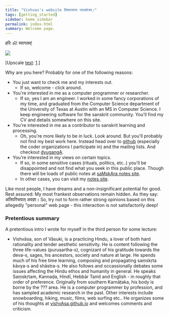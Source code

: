 ```yaml
---
title: "Vishvas's website विश्वासस्य जालक्षेत्रम्।"
tags: [getting_started]
sidebar: home_sidebar
permalink: index.html
summary: Welcome page.
---
```


हरिः ॐ! स्वागतम्!

[![](http://i.imgur.com/qnW6VIL.png)](http://i.imgur.com/qnW6VIL.png)

\[Upscale [test](http://waifu2x.udp.jp/): [1](http://i.imgur.com/qnW6VIL.png).\]



Why are you here? Probably for one of the following reasons:

- You just want to check me and my interests out.
  - If so, welcome - click around.
- You're interested in me as a computer programmer or researcher.
  - If so, yes I am an engineer. I worked in some fancy corporations of my time, and graduated from the Computer Science department of the University of Texas at Austin with an MS in Computer Science. I keep engineering software for the sanskrit community. You'll find my CV and details somewhere on this site.
- You're interested in me as a contributor to sanskrit learning and processing.
  - Oh, you're more likely to be in luck. Look around. But you'll probably not find my best work here. Instead head over to [github](https://github.com/vvasuki) (especially the coder organizations I participate in) and the mailing lists. And checkout [dyugangA](https://sanskrit.github.io/groups/dyuganga/).
- You're interested in my views on certain topics.
  - If so, in some sensitive cases (rituals, politics, etc..) you'll be disappointed and not find what you seek in this public place. Though there will be loads of public notes at [saMskAra notes site](saMskAra/).
  - In other cases, you can visit my [notes site](notes/).

Like most people, I have dreams and a non-insignificant potential for good. Rest assured: My most frankest observations remain hidden. As they say: अतिपरिचयात् अवज्ञा। So, try not to form rather strong opinions based on this allegedly "personal" web page - this interaction is not satisfactorily deep!

### Pretentious summary

A pretentious intro I wrote for myself in the third person for some lecture:

- Vishvāsa, son of Vāsuki, is a practicing Hindu, a lover of both hard rationality and tender aesthetic sensitivity. He is content following the three life-values (puruṣartha-s), cognizant of his gratitude towards the deva-s, sages, his ancestors, society and nature at large. He spends much of his free time learning, composing and propagating saṃskṛta kāvya-s and shāstra-s. He also follows and occassionally debates some issues affecting the Hindu ethos and humanity in general. He speaks Saṃskṛtam, Kannaḍa, Hindī, Hebbār Tamiḷ and English - in roughly that order of preference. Originally from southern Karnāṭaka, his body is borne by the ??? area. He is a computer programmer by profession, and has sampled academic research in the past. Other interests include snowboarding, hiking, music, films, web surfing etc.. He organizes some of his thoughts at [vishvAsa.github.io](http://vishvAsa.github.io) and welcomes comments and criticism.
